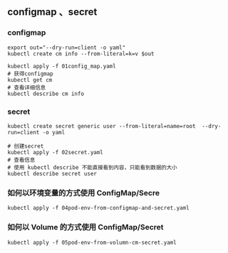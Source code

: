 ## configmap 、secret


### configmap

```shell
export out="--dry-run=client -o yaml"
kubectl create cm info --from-literal=k=v $out

kubectl apply -f 01config_map.yaml
# 获得configmap 
kubectl get cm
# 查看详细信息
kubectl describe cm info
```

### secret


```shell
kubectl create secret generic user --from-literal=name=root  --dry-run=client -o yaml

# 创建secret 
kubectl apply -f 02secret.yaml
# 查看信息
# 使用 kubectl describe 不能直接看到内容，只能看到数据的大小
kubectl describe secret user
```

### 如何以环境变量的方式使用 ConfigMap/Secre
```shell
kubectl apply -f 04pod-env-from-configmap-and-secret.yaml
```


### 如何以 Volume 的方式使用 ConfigMap/Secret
```shell
kubectl apply -f 05pod-env-from-volumn-cm-secret.yaml
```



